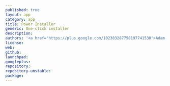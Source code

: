 ```yaml
---
published: true
layout: app
category: app
title: Power Installer
generic: One-click installer
description: 
authors: '<a href="https://plus.google.com/102383287758197741530">Adam Bieńkowski</a>'
license:
web:
github:
launchpad:
googleplus:
repository:
repository-unstable:
package:
---
```

